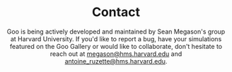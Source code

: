 ---
title: Contact
subtitle: Goo is being actively developed and maintained by Sean Megason's group at Harvard University. If you'd like to report a bug, have your simulations featured on the Goo Gallery or would like to collaborate, don't hesitate to reach out at megason@hms.harvard.edu and antoine_ruzette@hms.harvard.edu.
---